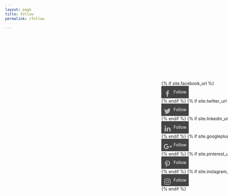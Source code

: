 ```yaml
---
layout: page
title: Follow
permalink: /follow

--- 
```


<style>
#follow-buttons {position: fixed; top: 320px; right: -50px; height: 164px;}
#follow-buttons > div {
    position: relative;
    right: 0;
    -webkit-transition: right 0.2s ease;                  
    -moz-transition: right 0.2s ease;                 
    -o-transition: right 0.2s ease;   
    -ms-transition: right 0.2s ease;          
    transition: right 0.2s ease;  
    line-height: 40px; 
}
#follow-buttons > div:hover {position: relative; right: 50px;}
#follow-buttons > div {background: #444; text-align: left; width: 90px; height: 40px; color: white; border-bottom: 1px solid rgba(255,255,255,0.15);}
#follow-buttons > div > div {background: transparent; font-size: 12px; line-height: 32px; width: 40px; display: inline-block; vertical-align: middle; text-align: center;}
#follow-buttons > div:first-child {border-top-left-radius: 3px;}
#follow-buttons > div:last-child {border-bottom: 0; border-bottom-left-radius: 3px;}
#follow-buttons > div:hover {cursor: pointer;}
#follow-buttons > div.facebook:hover {background: #3B5998;}
#follow-buttons > div.twitter:hover {background: #55ACEE;}
#follow-buttons > div.linkedin:hover {background: #0077b5;}
#follow-buttons > div.pinterest:hover {background: #CB2027;}
#follow-buttons > div.gplus:hover {background: #dd4b39;}
#follow-buttons > div.mail:hover {background: #7D7D7D;}
#follow-buttons > div.instagram:hover {background: #C73B92;}
#follow-buttons > div.instagram > div {line-height: 32px;}

#follow-buttons > div svg {height: 20px; fill: #bbb; margin-top: 10px;}
#follow-buttons > div:hover svg {fill: #fff;}
#follow-buttons > div.facebook svg {height: 22px; margin-top: 9px;}
#follow-buttons > div.twitter svg {height: 24px; margin-top: 8px;}
#follow-buttons > div.linkedin svg {height: 23px; margin-top: 7px;}
#follow-buttons > div.pinterest svg {height: 24px; margin-top: 9px;}
#follow-buttons > div.instagram svg {height: 24px; margin-top: 8px;}
#follow-buttons > div.gplus svg {height: 21px; margin-top: 9px; position: relative; left: 1px;}
#follow-buttons > div.mail svg {height: 18px; margin-top: 11px;}

@media (max-width: 900px) {
    #follow-buttons {display: none;}
}
</style>


<div id="follow-buttons">
    {% if site.facebook_url %}<div class="facebook" onclick="window.open('{{ site.facebook_url }}');"><div><svg viewBox="0 0 1792 1792" xmlns="http://www.w3.org/2000/svg"><path d="M1343 12v264h-157q-86 0-116 36t-30 108v189h293l-39 296h-254v759h-306v-759h-255v-296h255v-218q0-186 104-288.5t277-102.5q147 0 228 12z"/></svg></div>Follow</div>{% endif %}
    {% if site.twitter_url %}<div class="twitter" onclick="window.open('{{ site.twitter_url }}');"><div><svg viewBox="0 0 1792 1792" xmlns="http://www.w3.org/2000/svg"><path d="M1684 408q-67 98-162 167 1 14 1 42 0 130-38 259.5t-115.5 248.5-184.5 210.5-258 146-323 54.5q-271 0-496-145 35 4 78 4 225 0 401-138-105-2-188-64.5t-114-159.5q33 5 61 5 43 0 85-11-112-23-185.5-111.5t-73.5-205.5v-4q68 38 146 41-66-44-105-115t-39-154q0-88 44-163 121 149 294.5 238.5t371.5 99.5q-8-38-8-74 0-134 94.5-228.5t228.5-94.5q140 0 236 102 109-21 205-78-37 115-142 178 93-10 186-50z"/></svg></div>Follow</div>{% endif %}
    {% if site.linkedin_url %}<div class="linkedin" onclick="window.open('{{ site.linkedin_url }}');"><div><svg viewBox="0 0 1792 1792" xmlns="http://www.w3.org/2000/svg"><path d="M477 625v991h-330v-991h330zm21-306q1 73-50.5 122t-135.5 49h-2q-82 0-132-49t-50-122q0-74 51.5-122.5t134.5-48.5 133 48.5 51 122.5zm1166 729v568h-329v-530q0-105-40.5-164.5t-126.5-59.5q-63 0-105.5 34.5t-63.5 85.5q-11 30-11 81v553h-329q2-399 2-647t-1-296l-1-48h329v144h-2q20-32 41-56t56.5-52 87-43.5 114.5-15.5q171 0 275 113.5t104 332.5z"/></svg></div>Follow</div>{% endif %}
    {% if site.googleplus_url %}<div class="gplus" onclick="window.open('{{ site.googleplus_url }}');"><div><svg viewBox="0 0 2304 1792" xmlns="http://www.w3.org/2000/svg"><path d="M1437 913q0 208-87 370.5t-248 254-369 91.5q-149 0-285-58t-234-156-156-234-58-285 58-285 156-234 234-156 285-58q286 0 491 192l-199 191q-117-113-292-113-123 0-227.5 62t-165.5 168.5-61 232.5 61 232.5 165.5 168.5 227.5 62q83 0 152.5-23t114.5-57.5 78.5-78.5 49-83 21.5-74h-416v-252h692q12 63 12 122zm867-122v210h-209v209h-210v-209h-209v-210h209v-209h210v209h209z"/></svg></div>Follow</div>{% endif %}
    {% if site.pinterest_url %}<div class="pinterest" onclick="window.open('{{ site.pinterest_url }}');"><div><svg viewBox="0 0 1792 1792" xmlns="http://www.w3.org/2000/svg"><path d="M256 597q0-108 37.5-203.5t103.5-166.5 152-123 185-78 202-26q158 0 294 66.5t221 193.5 85 287q0 96-19 188t-60 177-100 149.5-145 103-189 38.5q-68 0-135-32t-96-88q-10 39-28 112.5t-23.5 95-20.5 71-26 71-32 62.5-46 77.5-62 86.5l-14 5-9-10q-15-157-15-188 0-92 21.5-206.5t66.5-287.5 52-203q-32-65-32-169 0-83 52-156t132-73q61 0 95 40.5t34 102.5q0 66-44 191t-44 187q0 63 45 104.5t109 41.5q55 0 102-25t78.5-68 56-95 38-110.5 20-111 6.5-99.5q0-173-109.5-269.5t-285.5-96.5q-200 0-334 129.5t-134 328.5q0 44 12.5 85t27 65 27 45.5 12.5 30.5q0 28-15 73t-37 45q-2 0-17-3-51-15-90.5-56t-61-94.5-32.5-108-11-106.5z"/></svg></div>Follow</div>{% endif %}
    {% if site.instagram_url %}<div class="instagram" onclick="window.open('{{ site.instagram_url }}');"><div><svg viewBox="0 0 1792 1792" xmlns="http://www.w3.org/2000/svg"><path d="M1152 896q0-106-75-181t-181-75-181 75-75 181 75 181 181 75 181-75 75-181zm138 0q0 164-115 279t-279 115-279-115-115-279 115-279 279-115 279 115 115 279zm108-410q0 38-27 65t-65 27-65-27-27-65 27-65 65-27 65 27 27 65zm-502-220q-7 0-76.5-.5t-105.5 0-96.5 3-103 10-71.5 18.5q-50 20-88 58t-58 88q-11 29-18.5 71.5t-10 103-3 96.5 0 105.5.5 76.5-.5 76.5 0 105.5 3 96.5 10 103 18.5 71.5q20 50 58 88t88 58q29 11 71.5 18.5t103 10 96.5 3 105.5 0 76.5-.5 76.5.5 105.5 0 96.5-3 103-10 71.5-18.5q50-20 88-58t58-88q11-29 18.5-71.5t10-103 3-96.5 0-105.5-.5-76.5.5-76.5 0-105.5-3-96.5-10-103-18.5-71.5q-20-50-58-88t-88-58q-29-11-71.5-18.5t-103-10-96.5-3-105.5 0-76.5.5zm768 630q0 229-5 317-10 208-124 322t-322 124q-88 5-317 5t-317-5q-208-10-322-124t-124-322q-5-88-5-317t5-317q10-208 124-322t322-124q88-5 317-5t317 5q208 10 322 124t124 322q5 88 5 317z"/></svg></div>Follow</div>{% endif %}
</div>
